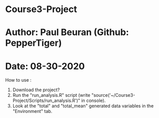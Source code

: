 # Course3-Project
# Author: Paul Beuran (Github: PepperTiger)
# Date: 08-30-2020

How to use :
  1. Download the project?
  2. Run the "run_analysis.R" script (write "source('~/Course3-Project/Scripts/run_analysis.R')" in console).
  3. Look at the "total" and "total_mean" generated data variables in the "Environment" tab.
